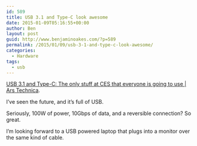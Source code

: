 ```yaml
---
id: 589
title: USB 3.1 and Type-C look awesome
date: 2015-01-09T05:16:55+00:00
author: Ben
layout: post
guid: http://www.benjaminoakes.com/?p=589
permalink: /2015/01/09/usb-3-1-and-type-c-look-awesome/
categories:
  - Hardware
tags:
  - usb
---
```

[USB 3.1 and Type-C: The only stuff at CES that everyone is going to use | Ars Technica](http://arstechnica.com/gadgets/2015/01/usb-3-1-and-type-c-the-only-stuff-at-ces-that-everyone-is-going-to-use/).

I&#8217;ve seen the future, and it&#8217;s full of USB.

Seriously, 100W of power, 10Gbps of data, and a reversible connection? So great.

I&#8217;m looking forward to a USB powered laptop that plugs into a monitor over the same kind of cable.
